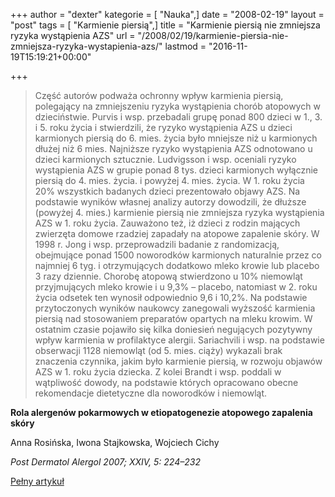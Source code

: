 +++
author = "dexter"
kategorie = [ "Nauka",]
date = "2008-02-19"
layout = "post"
tags = [ "Karmienie piersią",]
title = "Karmienie piersią nie zmniejsza ryzyka wystąpienia AZS"
url = "/2008/02/19/karmienie-piersia-nie-zmniejsza-ryzyka-wystapienia-azs/"
lastmod = "2016-11-19T15:19:21+00:00"

+++

> Część autorów podważa ochronny wpływ karmienia piersią, polegający na zmniejszeniu ryzyka wystąpienia chorób atopowych w dzieciństwie. Purvis i wsp. przebadali grupę ponad 800 dzieci w 1., 3. i 5. roku życia i stwierdzili, że ryzyko wystąpienia AZS u dzieci karmionych piersią do 6. mies. życia było mniejsze niż u karmionych dłużej niż 6 mies. Najniższe ryzyko wystąpienia AZS odnotowano u dzieci karmionych sztucznie. Ludvigsson i wsp. oceniali ryzyko wystąpienia AZS w grupie ponad 8 tys. dzieci karmionych wyłącznie piersią do 4. mies. życia. i powyżej 4. mies. życia. W 1. roku życia 20% wszystkich badanych dzieci prezentowało objawy AZS. Na podstawie wyników własnej analizy autorzy dowodzili, że dłuższe (powyżej 4. mies.) karmienie piersią nie zmniejsza ryzyka wystąpienia AZS w 1. roku życia. Zauważono też, iż dzieci z rodzin mających zwierzęta domowe rzadziej zapadały na atopowe zapalenie skóry. W 1998 r. Jong i wsp. przeprowadzili badanie z randomizacją, obejmujące ponad 1500 noworodków karmionych naturalnie przez co najmniej 6 tyg. i otrzymujących dodatkowo mleko krowie lub placebo 3 razy dziennie. Chorobę atopową stwierdzono u 10% niemowląt przyjmujących mleko krowie i u 9,3% – placebo, natomiast w 2. roku życia odsetek ten wynosił odpowiednio 9,6 i 10,2%. Na podstawie przytoczonych wyników naukowcy zanegowali wyższość karmienia piersią nad stosowaniem preparatów opartych na mleku krowim. W ostatnim czasie pojawiło się kilka doniesień negujących pozytywny wpływ karmienia w profilaktyce alergii. Sariachvili i wsp. na podstawie obserwacji 1128 niemowląt (od 5. mies. ciąży) wykazali brak znaczenia czynnika, jakim było karmienie piersią, w rozwoju objawów AZS w 1. roku życia dziecka. Z kolei Brandt i wsp. poddali w wątpliwość dowody, na podstawie których opracowano obecne rekomendacje dietetyczne dla noworodków i niemowląt.

**Rola alergenów pokarmowych w etiopatogenezie atopowego zapalenia skóry**
  
Anna Rosińska, Iwona Stajkowska, Wojciech Cichy
  
_Post Dermatol Alergol 2007; XXIV, 5: 224–232_
  
[Pełny artykuł][1]

 [1]: http://termedia.pl/showpdf.php?article_id=9154&filename=Rola%20alergenow.pdf&priority=1